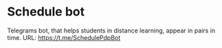# Schedule bot
Telegrams bot, that helps students in distance learning, appear in pairs in time.
URL: https://t.me/SchedulePdpBot
